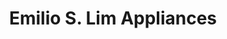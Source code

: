 ---
title: "Emilio S. Lim Appliances"
url: /las-pinas/emilio-s-lim-appliances/
shop: department store
---